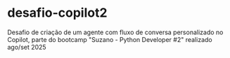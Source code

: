 # desafio-copilot2
Desafio de criação de um agente com fluxo de conversa personalizado no Copilot, parte do bootcamp "Suzano - Python Developer #2" realizado ago/set 2025
